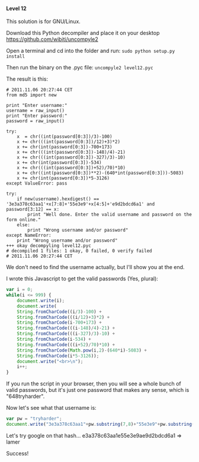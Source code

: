 #### Level 12

This solution is for GNU/Linux.

Download this Python decompiler and place it on your desktop https://github.com/wibiti/uncompyle2

Open a terminal and cd into the folder and run:
`sudo python setup.py install`

Then run the binary on the .pyc file: `uncompyle2 level12.pyc`

The result is this:
```
# 2011.11.06 20:27:44 CET
from md5 import new

print "Enter username:"
username = raw_input()
print "Enter password:"
password = raw_input()

try:
    x  = chr((int(password[0:3])/3)-100)
    x += chr(((int(password[0:3])/12)+3)*2)
    x += chr(int(password[0:3])-700+173)
    x += chr(((int(password[0:3])-148)/4)-21)
    x += chr(((int(password[0:3])-327)/3)-10)
    x += chr(int(password[0:3])-534)
    x += chr(((int(password[0:3])+52)/70)*10)
    x += chr((int(password[0:3])**2)-(640*int(password[0:3]))-5083)
    x += chr(int(password[0:3])*5-3126)
except ValueError: pass

try:
    if new(username).hexdigest() == '3e3a378c63aa1'+x[7:8]+'55e3e9'+x[4:5]+'e9d2bdcd6a1' and password[3:12] == x:
        print "Well done. Enter the valid username and password on the form online."
    else:
        print "Wrong username and/or password"
except NameError: 
    print "Wrong username and/or password"
+++ okay decompyling level12.pyc 
# decompiled 1 files: 1 okay, 0 failed, 0 verify failed
# 2011.11.06 20:27:44 CET
```

We don't need to find the username actually, but I'll show you at the end.

I wrote this Javascript to get the valid passwords (Yes, plural):
```Javascript
var i = 0;
while(i <= 999) {
    document.write(i);
    document.write(
    String.fromCharCode((i/3)-100) +
    String.fromCharCode(((i/12)+3)*2) +
    String.fromCharCode(i-700+173) +
    String.fromCharCode(((i-148)/4)-21) +
    String.fromCharCode(((i-327)/3)-10) +
    String.fromCharCode(i-534) +
    String.fromCharCode(((i+52)/70)*10) +
    String.fromCharCode(Math.pow(i,2)-(640*i)-5083) +
    String.fromCharCode(i*5-3126));
    document.write("<br>\n");
    i++;
}
```

If you run the script in your browser, then you will see a whole bunch of valid passwords, but it's just one password that makes any sense, which is "648tryharder".

Now let's see what that username is:
```Javascript
var pw = "tryharder";
document.write("3e3a378c63aa1"+pw.substring(7,8)+"55e3e9"+pw.substring(4,5)+"e9d2bdcd6a1");
```

Let's try google on that hash...
e3a378c63aa1e55e3e9ae9d2bdcd6a1 => lamer

Success!